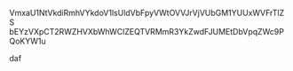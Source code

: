 VmxaU1NtVkdiRmhVYkdoV1lsUldVbFpyVWtOVVJrVjVUbGM1YUUxWVFrTlZS
bEYzVXpCT2RWZHVXbWhWClZEQTVRMmR3YkZwdFJUMEtDbVpqZWc9PQoKYW1u

daf